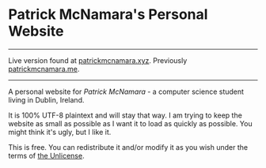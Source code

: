 # Patrick McNamara's Personal Website

---

Live version found at [patrickmcnamara.xyz](https://patrickmcnamara.xyz). Previously [patrickmcnamara.me](https://patrickmcnamara.me).

---

A personal website for *Patrick McNamara* - a computer science student living in Dublin, Ireland.

It is 100% UTF-8 plaintext and will stay that way. I am trying to keep the website as small as possible as I want it to load as quickly as possible. You might think it's ugly, but I like it.

This is free. You can redistribute it and/or modify it as you wish under the terms of [the Unlicense](https://github.com/patrickmcnamara/patrickmcnamara.xyz/blob/master/LICENSE.txt).
